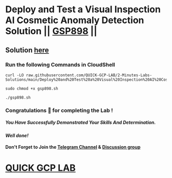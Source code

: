 # Deploy and Test a Visual Inspection AI Cosmetic Anomaly Detection Solution || [GSP898](https://www.cloudskillsboost.google/focuses/34183?parent=catalog) ||

## Solution [here](https://youtu.be/NHEnJl0w8Gk)

### Run the following Commands in CloudShell

```
curl -LO raw.githubusercontent.com/QUICK-GCP-LAB/2-Minutes-Labs-Solutions/main/Deploy%20and%20Test%20a%20Visual%20Inspection%20AI%20Cosmetic%20Anomaly%20Detection%20Solution/gsp898.sh

sudo chmod +x gsp898.sh

./gsp898.sh
```

### Congratulations 🎉 for completing the Lab !

##### *You Have Successfully Demonstrated Your Skills And Determination.*

#### *Well done!*

#### Don't Forget to Join the [Telegram Channel](https://t.me/quickgcplab) & [Discussion group](https://t.me/quickgcplabchats)

# [QUICK GCP LAB](https://www.youtube.com/@quickgcplab)

